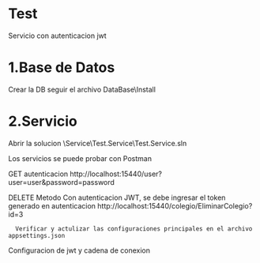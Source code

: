 # Test
Servicio con autenticacion jwt

# 1.Base de Datos
  Crear la DB seguir el archivo DataBase\Install
# 2.Servicio
  Abrir la solucion \Service\Test.Service\Test.Service.sln
  
  Los servicios se puede probar con Postman
  
  GET autenticacion 
      http://localhost:15440/user?user=user&password=password

  DELETE Metodo Con autenticacion JWT, se debe ingresar el token generado en autenticacion 
      http://localhost:15440/colegio/EliminarColegio?id=3
      
      Verificar y actulizar las configuraciones principales en el archivo appsettings.json
  Configuracion de jwt y cadena de conexion
  



